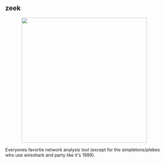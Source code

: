 ## zeek

<p align="center">
  <img src="https://ctovision.com/wp-content/uploads/bro-ids.png" width="400" />
</p>

Everyones favortie network analysis tool (except for the simpletons/plebes who use wireshark and party like it's 1999).
